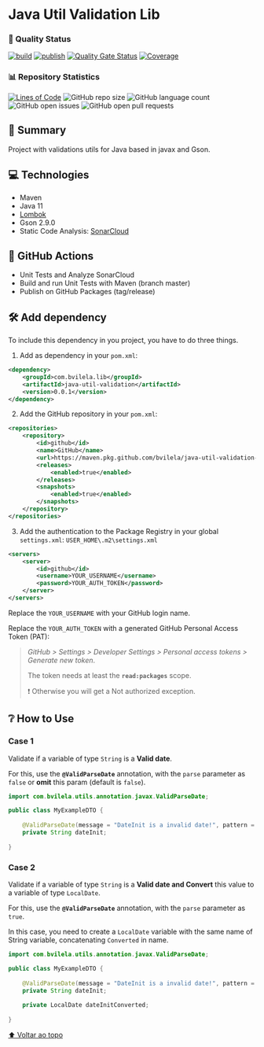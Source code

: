 # Java Util Validation Lib

### :dart: Quality Status
[![build](https://github.com/bvilela/java-util-validation-lib/actions/workflows/maven_ci_cd.yml/badge.svg?branch=master)](https://github.com/bvilela/java-util-validation-lib/actions/workflows/maven_ci_cd.yml)
[![publish](https://github.com/bvilela/java-util-validation-lib/actions/workflows/maven_ci_cd_publish.yml/badge.svg)](https://github.com/bvilela/java-util-validation-lib/actions/workflows/maven_ci_cd_publish.yml)
[![Quality Gate Status](https://sonarcloud.io/api/project_badges/measure?project=bvilela_java-util-validation-lib&metric=alert_status)](https://sonarcloud.io/summary/new_code?id=bvilela_java-util-validation-lib)
[![Coverage](https://sonarcloud.io/api/project_badges/measure?project=bvilela_java-util-validation-lib&metric=coverage)](https://sonarcloud.io/summary/new_code?id=bvilela_java-util-validation-lib)

### :bar_chart: Repository Statistics
[![Lines of Code](https://sonarcloud.io/api/project_badges/measure?project=bvilela_java-util-validation-lib&metric=ncloc)](https://sonarcloud.io/summary/new_code?id=bvilela_java-util-validation-lib)
![GitHub repo size](https://img.shields.io/github/repo-size/bvilela/java-util-validation-lib)
![GitHub language count](https://img.shields.io/github/languages/count/bvilela/java-util-validation-lib)
![GitHub open issues](https://img.shields.io/github/issues-raw/bvilela/java-util-validation-lib)
![GitHub open pull requests](https://img.shields.io/github/issues-pr/bvilela/java-util-validation-lib)
<!--![GitHub forks](https://img.shields.io/github/forks/bvilela/java-util-validation-lib)-->


## :mag_right: Summary
Project with validations utils for Java based in javax and Gson.


## :computer: Technologies
* Maven
* Java 11
* [Lombok](https://projectlombok.org/)
* Gson 2.9.0
* Static Code Analysis: [SonarCloud](https://sonarcloud.io/)


## :rocket: GitHub Actions
* Unit Tests and Analyze SonarCloud
* Build and run Unit Tests with Maven (branch master)
* Publish on GitHub Packages (tag/release)


## 🛠 Add dependency
To include this dependency in you project, you have to do three things.

1. Add as dependency in your `pom.xml`:
```xml
<dependency>
	<groupId>com.bvilela.lib</groupId>
	<artifactId>java-util-validation</artifactId>
	<version>0.0.1</version>
</dependency>
```

2. Add the GitHub repository in your `pom.xml`:
```xml
<repositories>
	<repository>
		<id>github</id>
		<name>GitHub</name>
		<url>https://maven.pkg.github.com/bvilela/java-util-validation-lib</url>
		<releases>
			<enabled>true</enabled>
		</releases>
		<snapshots>
			<enabled>true</enabled>
		</snapshots>
	</repository>
</repositories>
```

3. Add the authentication to the Package Registry in your global `settings.xml`: `USER_HOME\.m2\settings.xml`
```xml
<servers>
    <server>
        <id>github</id>
        <username>YOUR_USERNAME</username>
        <password>YOUR_AUTH_TOKEN</password>
    </server>
</servers>
```
Replace the `YOUR_USERNAME` with your GitHub login name.

Replace the `YOUR_AUTH_TOKEN` with a generated GitHub Personal Access Token (PAT):

> *GitHub > Settings > Developer Settings > Personal access tokens > Generate new token*. 
> 
> The token needs at least the **`read:packages`** scope.
>
> :exclamation: Otherwise you will get a Not authorized exception.

## :grey_question: How to Use

### Case 1

Validate if a variable of type `String` is a **Valid date**. 

For this, use the **`@ValidParseDate`** annotation, with the `parse` parameter as `false` or **omit** this param (default is `false`).

```java
import com.bvilela.utils.annotation.javax.ValidParseDate;

public class MyExampleDTO {
	
	@ValidParseDate(message = "DateInit is a invalid date!", pattern = "dd-MM-yyyy")
	private String dateInit;
	
}
```

### Case 2

Validate if a variable of type `String` is a **Valid date and Convert** this value to a variable of type `LocalDate`.

For this, use the **`@ValidParseDate`** annotation, with the `parse` parameter as `true`.

In this case, you need to create a `LocalDate` variable with the same name of String variable, concatenating `Converted` in name.

```java
import com.bvilela.utils.annotation.javax.ValidParseDate;

public class MyExampleDTO {
	
	@ValidParseDate(message = "DateInit is a invalid date!", pattern = "dd-MM-yyyy", parse = true)
	private String dateInit;
	
	private LocalDate dateInitConverted;
	
}
```

[⬆ Voltar ao topo](#java-util-validation-lib)<br>
